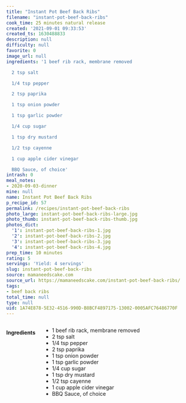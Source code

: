 ```yaml
---
title: "Instant Pot Beef Back Ribs"
filename: "instant-pot-beef-back-ribs"
cook_time: 25 minutes natural release
created: '2021-09-01 09:33:53'
created_ts: 1630488833
description: null
difficulty: null
favorite: 0
image_url: null
ingredients: '1 beef rib rack, membrane removed

  2 tsp salt

  1/4 tsp pepper

  2 tsp paprika

  1 tsp onion powder

  1 tsp garlic powder

  1/4 cup sugar

  1 tsp dry mustard

  1/2 tsp cayenne

  1 cup apple cider vinegar

  BBQ Sauce, of choice'
intrash: 0
meal_notes:
- 2020-09-03-dinner
mine: null
name: Instant Pot Beef Back Ribs
p_recipe_id: 57
permalink: /recipes/instant-pot-beef-back-ribs
photo_large: instant-pot-beef-back-ribs-large.jpg
photo_thumb: instant-pot-beef-back-ribs-thumb.jpg
photos_dict:
  '1': instant-pot-beef-back-ribs-1.jpg
  '2': instant-pot-beef-back-ribs-2.jpg
  '3': instant-pot-beef-back-ribs-3.jpg
  '4': instant-pot-beef-back-ribs-4.jpg
prep_time: 10 minutes
rating: 5
servings: 'Yield: 4 servings'
slug: instant-pot-beef-back-ribs
source: mamaneedscake.com
source_url: https://mamaneedscake.com/instant-pot-beef-back-ribs/
tags:
- beef back ribs
total_time: null
type: null
uid: 1A74E878-5E32-4516-990D-B8BCF4897175-13002-0005AFC76486770F
---
```

<div class="columns large-7 small-12" id="writeup">	</div><!-- #writeup -->
</div><!-- #row-one -->
<div class="row" id="row-two">	<div class="columns large-4 small-12" id="ingredients"><h4>Ingredients</h4><div class="box box-ingredients content"><ul>
<li>1 beef rib rack, membrane removed</li>
<li>2 tsp salt</li>
<li>1/4 tsp pepper</li>
<li>2 tsp paprika</li>
<li>1 tsp onion powder</li>
<li>1 tsp garlic powder</li>
<li>1/4 cup sugar</li>
<li>1 tsp dry mustard</li>
<li>1/2 tsp cayenne</li>
<li>1 cup apple cider vinegar</li>
<li>BBQ Sauce, of choice</li>
</ul>
</div>	</div>	<div class="columns large-6 small-12" id="directions">	</div>